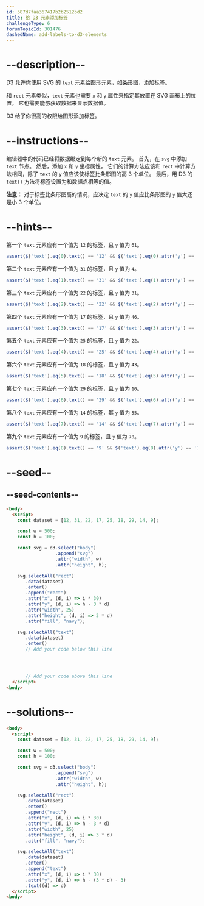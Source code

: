 ```yaml
---
id: 587d7faa367417b2b2512bd2
title: 给 D3 元素添加标签
challengeType: 6
forumTopicId: 301476
dashedName: add-labels-to-d3-elements
---
```


# --description--

D3 允许你使用 SVG 的 `text` 元素给图形元素，如条形图，添加标签。

和 `rect` 元素类似，`text` 元素也需要 `x` 和 `y` 属性来指定其放置在 SVG 画布上的位置， 它也需要能够获取数据来显示数据值。

D3 给了你很高的权限给图形添加标签。

# --instructions--

编辑器中的代码已经将数据绑定到每个新的 `text` 元素。 首先，在 `svg` 中添加 `text` 节点。 然后，添加 `x` 和 `y` 坐标属性， 它们的计算方法应该和 `rect` 中计算方法相同，除了 `text` 的 `y` 值应该使标签比条形图的高 3 个单位。 最后，用 D3 的 `text()` 方法将标签设置为和数据点相等的值。

**注意：** 对于标签比条形图高的情况，应决定 `text` 的 `y` 值应比条形图的 `y` 值大还是小 3 个单位。

# --hints--

第一个 `text` 元素应有一个值为 `12` 的标签，且 `y` 值为 `61`。

```js
assert($('text').eq(0).text() == '12' && $('text').eq(0).attr('y') == '61');
```

第二个 `text` 元素应有一个值为 `31` 的标签，且 `y` 值为 `4`。

```js
assert($('text').eq(1).text() == '31' && $('text').eq(1).attr('y') == '4');
```

第三个 `text` 元素应有一个值为 `22` 的标签，且 `y` 值为 `31`。

```js
assert($('text').eq(2).text() == '22' && $('text').eq(2).attr('y') == '31');
```

第四个 `text` 元素应有一个值为 `17` 的标签，且 `y` 值为 `46`。

```js
assert($('text').eq(3).text() == '17' && $('text').eq(3).attr('y') == '46');
```

第五个 `text` 元素应有一个值为 `25` 的标签，且 `y` 值为 `22`。

```js
assert($('text').eq(4).text() == '25' && $('text').eq(4).attr('y') == '22');
```

第六个 `text` 元素应有一个值为 `18` 的标签，且 `y` 值为 `43`。

```js
assert($('text').eq(5).text() == '18' && $('text').eq(5).attr('y') == '43');
```

第七个 `text` 元素应有一个值为 `29` 的标签，且 `y` 值为 `10`。

```js
assert($('text').eq(6).text() == '29' && $('text').eq(6).attr('y') == '10');
```

第八个 `text` 元素应有一个值为 `14` 的标签，其 `y` 值为 `55`。

```js
assert($('text').eq(7).text() == '14' && $('text').eq(7).attr('y') == '55');
```

第九个 `text` 元素应有一个值为 `9` 的标签，且 `y` 值为 `70`。

```js
assert($('text').eq(8).text() == '9' && $('text').eq(8).attr('y') == '70');
```

# --seed--

## --seed-contents--

```html
<body>
  <script>
    const dataset = [12, 31, 22, 17, 25, 18, 29, 14, 9];

    const w = 500;
    const h = 100;

    const svg = d3.select("body")
                  .append("svg")
                  .attr("width", w)
                  .attr("height", h);

    svg.selectAll("rect")
       .data(dataset)
       .enter()
       .append("rect")
       .attr("x", (d, i) => i * 30)
       .attr("y", (d, i) => h - 3 * d)
       .attr("width", 25)
       .attr("height", (d, i) => 3 * d)
       .attr("fill", "navy");

    svg.selectAll("text")
       .data(dataset)
       .enter()
       // Add your code below this line




       // Add your code above this line
  </script>
<body>
```

# --solutions--

```html
<body>
  <script>
    const dataset = [12, 31, 22, 17, 25, 18, 29, 14, 9];

    const w = 500;
    const h = 100;

    const svg = d3.select("body")
                  .append("svg")
                  .attr("width", w)
                  .attr("height", h);

    svg.selectAll("rect")
       .data(dataset)
       .enter()
       .append("rect")
       .attr("x", (d, i) => i * 30)
       .attr("y", (d, i) => h - 3 * d)
       .attr("width", 25)
       .attr("height", (d, i) => 3 * d)
       .attr("fill", "navy");

    svg.selectAll("text")
       .data(dataset)
       .enter()
       .append("text")
       .attr("x", (d, i) => i * 30)
       .attr("y", (d, i) => h - (3 * d) - 3)
       .text((d) => d)
  </script>
<body>
```
